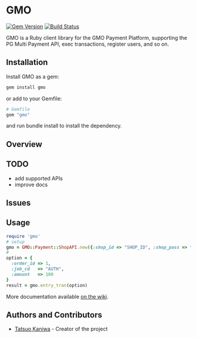 GMO
====
[![Gem Version](https://badge.fury.io/rb/gmo.png)](https://rubygems.org/gems/gmo)
[![Build Status](https://travis-ci.org/t-k/gmo-payment-ruby.png)](https://travis-ci.org/t-k/gmo-payment-ruby)

GMO is a Ruby client library for the GMO Payment Platform, supporting the PG Multi Payment API, exec transactions, register users, and so on.

Installation
---

Install GMO as a gem:
```bash
gem install gmo
```

or add to your Gemfile:
```ruby
# Gemfile
gem "gmo"
```
and run bundle install to install the dependency.

Overview
---

TODO
---
* add supported APIs
* improve docs

Issues
---

Usage
---
```ruby
require 'gmo'
# setup
gmo = GMO::Payment::ShopAPI.new({:shop_id => "SHOP_ID", :shop_pass => "SHOP_PASS", :host => "foo.mul-pay.jp"})
#
option = {
  :order_id => 1,
  :job_cd   => "AUTH",
  :amount   => 100
}
result = gmo.entry_tran(option)
```
More documentation available <a href="https://github.com/t-k/gmo-payment-ruby/wiki/_pages">on the wiki</a>.

Authors and Contributors
---
* [Tatsuo Kaniwa](https://github.com/t-k) - Creator of the project
